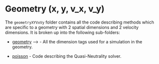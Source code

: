# Geometry (x, y, v\_x, v\_y)

The `geometryXYVxVy` folder contains all the code describing methods which are specific to a geometry with 2 spatial dimensions and 2 velocity dimensions. It is broken up into the following sub-folders:

- [geometry](./geometry/README.md)  --> - All the dimension tags used for a simulation in the geometry.
<!-- - [initialisation](./initialisation/README.md) - -->
- [poisson](./poisson/README.md) - Code describing the Quasi-Neutrality solver.
<!-- - [time\_integration](./time_integration/README.md) - -->
<!-- - [vlasov](./vlasov/README.md) - -->


